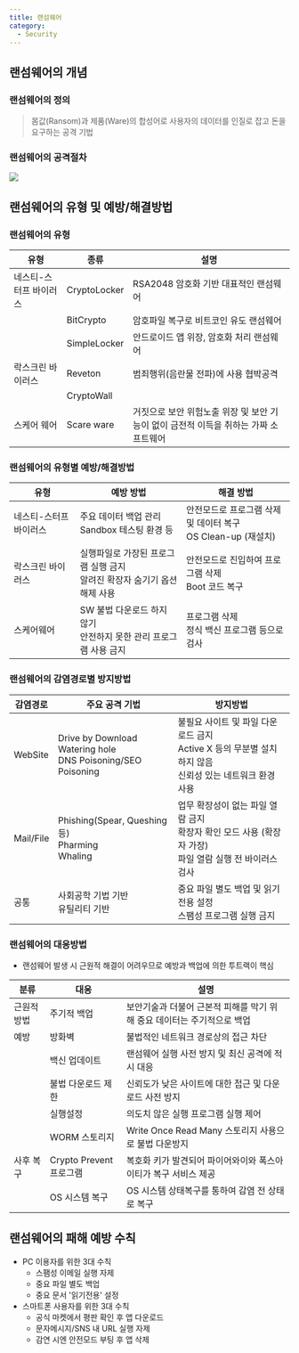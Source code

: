 ```yaml
---
title: 랜섬웨어
category:
  - Security
---
```


## 랜섬웨어의 개념
### 랜섬웨어의 정의
> 몸값(Ransom)과 제품(Ware)의 합성어로 사용자의 데이터를 인질로 잡고 돈을 요구하는 공격 기법

### 랜섬웨어의 공격절차
![](http://www.trendmicro.com/vinfo/resources/images/tex/articles/ransomware-process.png)

## 랜섬웨어의 유형 및 예방/해결방법
### 랜섬웨어의 유형

|유형|종류|설명|
|---|---|---|
|네스티-스터프 바이러스|CryptoLocker|RSA2048 암호화 기반 대표적인 랜섬웨어|
| |BitCrypto|암호파일 복구로 비트코인 유도 랜섬웨어|
| |SimpleLocker|안드로이드 앱 위장, 암호화 처리 랜섬웨어|
|락스크린 바이러스|Reveton|범죄행위(음란물 전파)에 사용 협박공격|
| |CryptoWall||
|스케어 웨어|Scare ware|거짓으로 보안 위험노출 위장 및 보안 기능이 없이 금전적 이득을 취하는 가짜 소프트웨어|

### 랜섬웨어의 유형별 예방/해결방법

|유형|예방 방법|해결 방법|
|---|-------|-------|
|네스티-스터프 바이러스 |주요 데이터 백업 관리<br>Sandbox 테스팅 환경 등 |안전모드로 프로그램 삭제 및 데이터 복구<br>OS Clean-up (재설치) |
|락스크린 바이러스 |실행파일로 가장된 프로그램 실행 금지<br>알려진 확장자 숨기기 옵션 해제 사용 |안전모드로 진입하여 프로그램 삭제<br>Boot 코드 복구 |
|스케어웨어 |SW 불법 다운로드 하지 않기<br>안전하지 못한 관리 프로그램 사용 금지 |프로그램 삭제<br>정식 백신 프로그램 등으로 검사 |

### 랜섬웨어의 감염경로별 방지방법

|감염경로|주요 공격 기법|방지방법|
|------|----------|-----|
|WebSite |Drive by Download<br>Watering hole<br>DNS Poisoning/SEO Poisoning |불필요 사이트 및 파일 다운로드 금지<br>Active X 등의 무분별 설치 하지 않음<br>신뢰성 있는 네트워크 환경 사용 |
|Mail/File |Phishing(Spear, Queshing 등)<br>Pharming<br>Whaling |업무 확장성이 없는 파일 열람 금지<br>확장자 확인 모드 사용 (확장자 가장)<br>파일 열람 실행 전 바이러스 검사 |
|공통	|사회공학 기법 기반<br>유틸리티 기반 |중요 파일 별도 백업 및 읽기전용 설정<br>스팸성 프로그램 실행 금지 |

### 랜섬웨어의 대응방법
* 랜섬웨어 발생 시 근원적 해결이 어려우므로 예방과 백업에 의한 투트랙이 핵심

|분류|대응|설명|
|---|---|---|
|근원적 방법|주기적 백업|보안기술과 더불어 근본적 피해를 막기 위해 중요 데이터는 주기적으로 백업|
|예방|방화벽|불법적인 네트워크 경로상의 접근 차단|
| |백신 업데이트|랜섬웨어 실행 사전 방지 및 최신 공격에 적시 대응|
| |불법 다운로드 제한|신뢰도가 낮은 사이트에 대한 접근 및 다운로드 사전 방지|
| |실행설정|의도치 않은 실행 프로그램 실행 제어|
| |WORM 스토리지|Write Once Read Many 스토리지 사용으로 불법 다운방지|
|사후 복구|Crypto Prevent 프로그램|복호화 키가 발견되어 파이어와이와 폭스아이티가 복구 서비스 제공|
| |OS 시스템 복구|OS 시스템 상태복구를 통하여 감염 전 상태로 복구|


## 랜섬웨어의 패해 예방 수칙
* PC 이용자를 위한 3대 수칙
  * 스팸성 이메일 실행 자제
  * 중요 파일 별도 백업
  * 중요 문서 '읽기전용' 설정
* 스마트폰 사용자를 위한 3대 수칙
  * 공식 마켓에서 평판 확인 후 앱 다운로드
  * 문자메시지/SNS 내 URL 실행 자제
  * 감연 시엔 안전모드 부팅 후 앱 삭제

